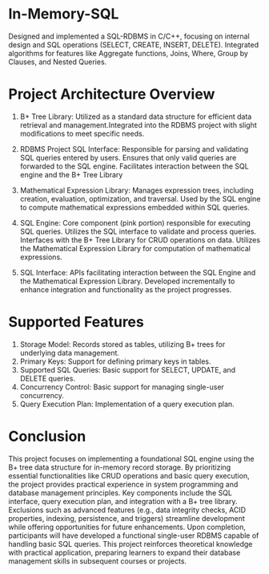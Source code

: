 # In-Memory-SQL
Designed and implemented a SQL-RDBMS in C/C++, focusing on internal design and SQL operations (SELECT, CREATE, INSERT, DELETE). Integrated algorithms for features like Aggregate functions, Joins, Where, Group by Clauses, and Nested Queries.

# Project Architecture Overview

1. B+ Tree Library: Utilized as a standard data structure for efficient data retrieval and management.Integrated into the RDBMS project with slight modifications to meet specific needs.

2. RDBMS Project SQL Interface: Responsible for parsing and validating SQL queries entered by users. Ensures that only valid queries are forwarded to the SQL engine. Facilitates interaction between the SQL engine and the B+ Tree Library

3. Mathematical Expression Library:  Manages expression trees, including creation, evaluation, optimization, and traversal. Used by the SQL engine to compute mathematical expressions embedded within SQL queries.

4. SQL Engine: Core component (pink portion) responsible for executing SQL queries. Utilizes the SQL interface to validate and process queries. Interfaces with the B+ Tree Library for CRUD operations on data. Utilizes the Mathematical Expression Library for computation of mathematical expressions.

5. SQL Interface:  APIs facilitating interaction between the SQL Engine and the Mathematical Expression Library. Developed incrementally to enhance integration and functionality as the project progresses.

# Supported Features
1. Storage Model: Records stored as tables, utilizing B+ trees for underlying data management.
2. Primary Keys: Support for defining primary keys in tables.
3. Supported SQL Queries: Basic support for SELECT, UPDATE, and DELETE queries.
4. Concurrency Control: Basic support for managing single-user concurrency.
5. Query Execution Plan: Implementation of a query execution plan.

# Conclusion
This project focuses on implementing a foundational SQL engine using the B+ tree data structure for in-memory record storage. By prioritizing essential functionalities like CRUD operations and basic query execution, the project provides practical experience in system programming and database management principles. Key components include the SQL interface, query execution plan, and integration with a B+ tree library. Exclusions such as advanced features (e.g., data integrity checks, ACID properties, indexing, persistence, and triggers) streamline development while offering opportunities for future enhancements. Upon completion, participants will have developed a functional single-user RDBMS capable of handling basic SQL queries. This project reinforces theoretical knowledge with practical application, preparing learners to expand their database management skills in subsequent courses or projects.
